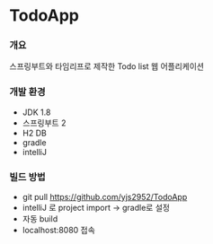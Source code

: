 # TodoApp
### 개요
스프링부트와 타임리프로 제작한 Todo list 웹 어플리케이션

### 개발 환경
- JDK 1.8
- 스프링부트 2
- H2 DB
- gradle
- intelliJ
### 빌드 방법
- git pull https://github.com/yjs2952/TodoApp
- intelliJ 로 project import -> gradle로 설정
- 자동 build
- localhost:8080 접속
